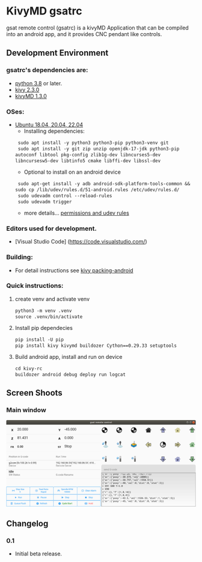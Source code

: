 KivyMD gsatrc
====

gsat remote control (gsatrc) is a kivyMD Application that can be compiled into an android app, and it provides CNC pendant like controls.

Development Environment
---------------------
### gsatrc's dependencies are:
* [python 3.8](http://www.python.org/) or later.
* [kivy 2.3.0](http://https://kivy.org/)
* [kivyMD 1.3.0](https://github.com/kivymd/)

### OSes:
* [Ubuntu 18.04, 20.04, 22.04](http://www.ubuntu.com/)
   * Installing dependencies:
   ```
    sudo apt install -y python3 python3-pip python3-venv git
    sudo apt install -y git zip unzip openjdk-17-jdk python3-pip autoconf libtool pkg-config zlib1g-dev libncurses5-dev libncursesw5-dev libtinfo5 cmake libffi-dev libssl-dev
   ```
   * Optional to install on an android device
   ```
    sudo apt-get install -y adb android-sdk-platform-tools-common && sudo cp /lib/udev/rules.d/51-android.rules /etc/udev/rules.d/
    sudo udevadm control --reload-rules
    sudo udevadm trigger
   ```
    * more details... [permissions and udev rules](https://stackoverflow.com/questions/53887322/adb-devices-no-permissions-user-in-plugdev-group-are-your-udev-rules-wrong)

### Editors used for development.
* [Visual Studio Code] (https://code.visualstudio.com/)

### Building:
* For detail instructions see [kivy packing-android](https://kivy.org/doc/stable/guide/packaging-android.html)

### Quick instructions:
1) create venv and activate venv
    ```
    python3 -m venv .venv
    source .venv/bin/activate
    ```
2) Install pip dependecies
    ```
    pip install -U pip
    pip install kivy kivymd buildozer Cython==0.29.33 setuptools
    ```
3) Build android app, install and run on device
    ```
    cd kivy-rc
    buildozer android debug deploy run logcat
    ```

Screen Shoots
------------
### Main window
![Main window, Linux](https://raw.githubusercontent.com/duembeg/gsat/be6c091cbb511c2a3d35844af2329be6711e3321/images/screenshoot/gsatrc-main-window.png "Main Window, Linux")

Changelog
---------
### 0.1
* Initial beta release.

